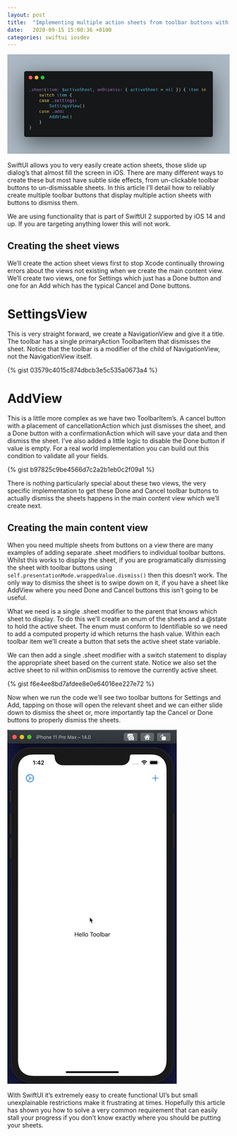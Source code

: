 ```yaml
---
layout: post
title:  "Implementing multiple action sheets from toolbar buttons with SwiftUI"
date:   2020-09-15 15:00:36 +0100
categories: swiftui iosdev
---
```

![Header Image](/assets/2020-09-15-implementing-multiple-action-sheets-from-toolbar-buttons-with-swiftui/header.png)

SwiftUI allows you to very easily create action sheets, those slide up dialog’s that almost fill the screen in iOS. There are many different ways to create these but most have subtle side effects, from un-clickable toolbar buttons to un-dismissable sheets. In this article I’ll detail how to reliably create multiple toolbar buttons that display multiple action sheets with buttons to dismiss them.

We are using functionality that is part of SwiftUI 2 supported by iOS 14 and up. If you are targeting anything lower this will not work.

## Creating the sheet views
We’ll create the action sheet views first to stop Xcode continually throwing errors about the views not existing when we create the main content view. We’ll create two views, one for Settings which just has a Done button and one for an Add which has the typical Cancel and Done buttons.

# SettingsView
This is very straight forward, we create a NavigationView and give it a title. The toolbar has a single primaryAction ToolbarItem that dismisses the sheet. Notice that the toolbar is a modifier of the child of NavigationView, not the NavigationView itself.

{% gist 03579c4015c874dbcb3e5c535a0673a4 %}

# AddView
This is a little more complex as we have two ToolbarItem’s. A cancel button with a placement of cancellationAction which just dismisses the sheet, and a Done button with a confirmationAction which will save your data and then dismiss the sheet. I’ve also added a little logic to disable the Done button if value is empty. For a real world implementation you can build out this condition to validate all your fields.

{% gist b97825c9be4566d7c2a2b1eb0c2f09a1 %}

There is nothing particularly special about these two views, the very specific implementation to get these Done and Cancel toolbar buttons to actually dismiss the sheets happens in the main content view which we’ll create next.

## Creating the main content view
When you need multiple sheets from buttons on a view there are many examples of adding separate .sheet modifiers to individual toolbar buttons. Whilst this works to display the sheet, if you are programatically dismissing the sheet with toolbar buttons using <code>self.presentationMode.wrappedValue.dismiss()</code> then this doesn’t work. The only way to dismiss the sheet is to swipe down on it, if you have a sheet like AddView where you need Done and Cancel buttons this isn’t going to be useful.

What we need is a single .sheet modifier to the parent that knows which sheet to display. To do this we’ll create an enum of the sheets and a @state to hold the active sheet. The enum must conform to Identifiable so we need to add a computed property id which returns the hash value. Within each toolbar item we’ll create a button that sets the active sheet state variable.

We can then add a single .sheet modifier with a switch statement to display the appropriate sheet based on the current state. Notice we also set the active sheet to nil within onDismiss to remove the currently active sheet.

{% gist f6e4ee8bd7afdee8e0e64016ee227e72 %}

Now when we run the code we’ll see two toolbar buttons for Settings and Add, tapping on those will open the relevant sheet and we can either slide down to dismiss the sheet or, more importantly tap the Cancel or Done buttons to properly dismiss the sheets.

![Demo Image](/assets/2020-09-15-implementing-multiple-action-sheets-from-toolbar-buttons-with-swiftui/demo.gif)

With SwiftUI it’s extremely easy to create functional UI’s but small unexplainable restrictions make it frustrating at times. Hopefully this article has shown you how to solve a very common requirement that can easily stall your progress if you don’t know exactly where you should be putting your sheets.